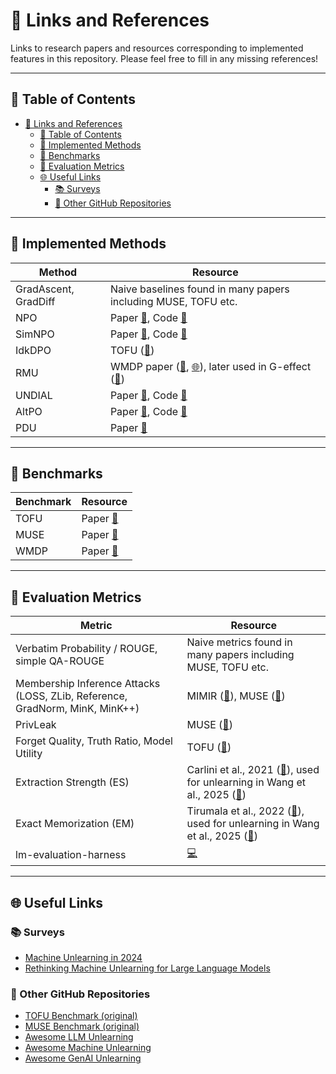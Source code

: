 # 🔗 Links and References

Links to research papers and resources corresponding to implemented features in this repository. Please feel free to fill in any missing references!

---

## 📌 Table of Contents
- [🔗 Links and References](#-links-and-references)
  - [📌 Table of Contents](#-table-of-contents)
  - [📗 Implemented Methods](#-implemented-methods)
  - [📘 Benchmarks](#-benchmarks)
  - [📙 Evaluation Metrics](#-evaluation-metrics)
  - [🌐 Useful Links](#-useful-links)
    - [📚 Surveys](#-surveys)
    - [🐙 Other GitHub Repositories](#-other-github-repositories)

---

## 📗 Implemented Methods

| Method               | Resource |
|----------------------|----------|
| GradAscent, GradDiff | Naive baselines found in many papers including MUSE, TOFU etc. |
| NPO                  | Paper [📄](https://arxiv.org/abs/2404.05868), Code [🐙](https://github.com/licong-lin/negative-preference-optimization) |
| SimNPO               |  Paper [📄](https://arxiv.org/abs/2410.07163), Code [🐙](https://github.com/OPTML-Group/Unlearn-Simple) |
| IdkDPO               | TOFU ([📄](https://arxiv.org/abs/2401.06121)) |
| RMU                  | WMDP paper ([🐙](https://github.com/centerforaisafety/wmdp/tree/main/rmu), [🌐](https://www.wmdp.ai/)), later used in G-effect ([🐙](https://github.com/tmlr-group/G-effect/blob/main/dataloader.py)) |
| UNDIAL               | Paper [📄](https://arxiv.org/pdf/2402.10052), Code [🐙](https://github.com/dong-river/LLM_unlearning/tree/main) |
| AltPO                | Paper [📄](https://arxiv.org/pdf/2409.13474), Code [🐙](https://github.com/molereddy/Alternate-Preference-Optimization) |
| PDU                  | Paper [📄](https://arxiv.org/abs/2506.05314) |

---

## 📘 Benchmarks

| Benchmark | Resource |
|-----------|----------|
| TOFU      | Paper [📄](https://arxiv.org/abs/2401.06121) |
| MUSE      | Paper [📄](https://arxiv.org/abs/2407.06460) |
| WMDP      | Paper [📄](https://arxiv.org/abs/2403.03218) |

---

## 📙 Evaluation Metrics

| Metric                                                                       | Resource                                                                                                                                                                                                                                      |
|------------------------------------------------------------------------------|-----------------------------------------------------------------------------------------------------------------------------------------------------------------------------------------------------------------------------------------------|
| Verbatim Probability / ROUGE, simple QA-ROUGE                                | Naive metrics found in many papers including MUSE, TOFU etc.                                                                                                                                                                                  |
| Membership Inference Attacks (LOSS, ZLib, Reference, GradNorm, MinK, MinK++) | MIMIR ([🐙](https://github.com/iamgroot42/mimir)), MUSE ([📄](https://arxiv.org/abs/2407.06460))                                                                                                                                              |
| PrivLeak                                                                     | MUSE ([📄](https://arxiv.org/abs/2407.06460))                                                                                                                                                                                                 |
| Forget Quality, Truth Ratio, Model Utility                                   | TOFU ([📄](https://arxiv.org/abs/2401.06121))                                                                                                                                                                                                 |
| Extraction Strength (ES)                                                     | Carlini et al., 2021 ([📄](https://www.usenix.org/conference/usenixsecurity21/presentation/carlini-extracting)), used for unlearning in Wang et al., 2025 ([📄](https://openreview.net/pdf?id=wUtCieKuQU))                                    |
| Exact Memorization (EM)                                                      | Tirumala et al., 2022 ([📄](https://proceedings.neurips.cc/paper_files/paper/2022/hash/fa0509f4dab6807e2cb465715bf2d249-Abstract-Conference.html)), used for unlearning in Wang et al., 2025 ([📄](https://openreview.net/pdf?id=wUtCieKuQU)) |
| lm-evaluation-harness                                                        | [💻](https://github.com/EleutherAI/lm-evaluation-harness/tree/main)                                                                                                                                                                           |


---

## 🌐 Useful Links

### 📚 Surveys
- [Machine Unlearning in 2024](https://ai.stanford.edu/~kzliu/blog/unlearning)
- [Rethinking Machine Unlearning for Large Language Models](https://arxiv.org/abs/2402.08787)

### 🐙 Other GitHub Repositories
- [TOFU Benchmark (original)](https://github.com/locuslab/tofu)
- [MUSE Benchmark (original)](https://github.com/swj0419/muse_bench)
- [Awesome LLM Unlearning](https://github.com/chrisliu298/awesome-llm-unlearning)
- [Awesome Machine Unlearning](https://github.com/tamlhp/awesome-machine-unlearning)
- [Awesome GenAI Unlearning](https://github.com/franciscoliu/Awesome-GenAI-Unlearning)
